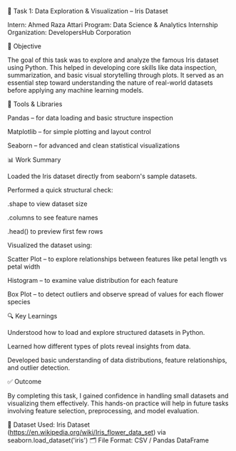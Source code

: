 📘 Task 1: Data Exploration & Visualization – Iris Dataset

Intern: Ahmed Raza Attari
Program: Data Science & Analytics Internship
Organization: DevelopersHub Corporation

🎯 Objective

The goal of this task was to explore and analyze the famous Iris dataset using Python. This helped in developing core skills like data inspection, summarization, and basic visual storytelling through plots. It served as an essential step toward understanding the nature of real-world datasets before applying any machine learning models.

🧰 Tools & Libraries

Pandas – for data loading and basic structure inspection

Matplotlib – for simple plotting and layout control

Seaborn – for advanced and clean statistical visualizations

📊 Work Summary

Loaded the Iris dataset directly from seaborn's sample datasets.

Performed a quick structural check:

.shape to view dataset size

.columns to see feature names

.head() to preview first few rows

Visualized the dataset using:

Scatter Plot – to explore relationships between features like petal length vs petal width

Histogram – to examine value distribution for each feature

Box Plot – to detect outliers and observe spread of values for each flower species

🔍 Key Learnings

Understood how to load and explore structured datasets in Python.

Learned how different types of plots reveal insights from data.

Developed basic understanding of data distributions, feature relationships, and outlier detection.

✅ Outcome

By completing this task, I gained confidence in handling small datasets and visualizing them effectively. This hands-on practice will help in future tasks involving feature selection, preprocessing, and model evaluation.

📌 Dataset Used: Iris Dataset (https://en.wikipedia.org/wiki/Iris_flower_data_set) via seaborn.load_dataset('iris')
🗂️ File Format: CSV / Pandas DataFrame
